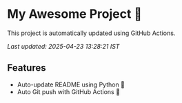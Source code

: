 # My Awesome Project 🚀

This project is automatically updated using GitHub Actions.

_Last updated: 2025-04-23 13:28:21 IST_

## Features
- Auto-update README using Python 🐍
- Auto Git push with GitHub Actions 🤖
